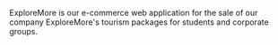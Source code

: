 ExploreMore is our e-commerce web application for the sale of our company ExploreMore's tourism packages for students 
and corporate groups.
